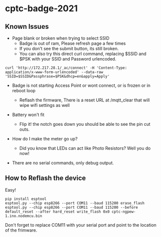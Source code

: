 # cptc-badge-2021
## Known Issues
- Page blank or broken when trying to select SSID
  - Badge is out of ram, Please refresh page a few times 
  - If you don't see the submit button, its still broken. 
  - You can also try this direct curl command, replacing $SSID and $PSK with your SSID and Password urlencoded.
```
curl 'http://172.217.28.1/_ac/connect' -H 'Content-Type: application/x-www-form-urlencoded' --data-raw 'SSID=$SSID&Passphrase=$PSK&dhcp=en&apply=Apply'
```

- Badge is not starting Access Point or wont connect, or is frozen or in reboot loop
  - Reflash the firmware, There is a reset URL at /mqtt_clear that will wipe wifi settings as well

- Battery won't fit
  - Flip it! the notch goes down you should be able to see the pin cut outs. 

- How do I make the meter go up?
  - Did you know that LEDs can act like Photo Resistors? Well you do now!

- There are no serial commands, only debug output.

## How to Reflash the device
Easy! 
``` 
pip install esptool
esptool.py --chip esp8266 --port COM11 --baud 115200 erase_flash
esptool.py --chip esp8266 --port COM11 --baud 115200 --before default_reset --after hard_reset write_flash 0x0 cptc-ngpew-1.ino.nodemcu.bin 
```
Don't forget to replace COM11 with your serial port and point to the location of the frimware.

